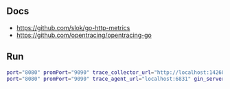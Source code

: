 
## Docs
* https://github.com/slok/go-http-metrics
* https://github.com/opentracing/opentracing-go

## Run
``` sh
port="8080" promPort="9090" trace_collector_url="http://localhost:14268/api/traces" gin_server_url="http://localhost:8081" go run main.go
port="8080" promPort="9090" trace_agent_url="localhost:6831" gin_server_url="http://localhost:8081" go run main.go
```